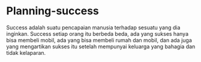 # Planning-success
Success adalah suatu pencapaian manusia terhadap sesuatu yang dia inginkan. Success setiap orang itu berbeda beda, ada yang sukses hanya bisa membeli mobil, ada yang bisa membeli rumah dan mobil, dan ada juga yang mengartikan sukses itu setelah mempunyai keluarga yang bahagia dan tidak kelaparan.
